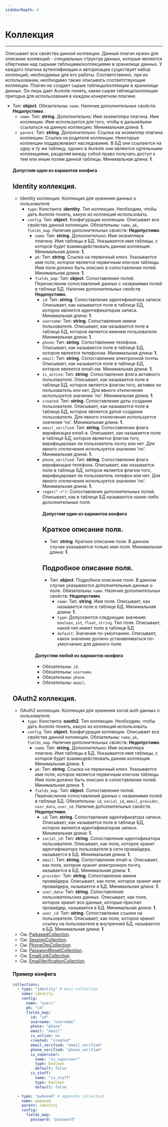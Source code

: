 ```yaml
---
sidebarDepth: 0
---
```

# Коллекция
***
Описывает все свойства данной коллекции. Данный плагин нужен для описание коллекций - специальных структур данных, которые являются обертками над сырыми таблицами/коллекциями в хранилище данных. У каждого плагина аутентификации и авторизации существует набор коллекций, необходимых для его работы. Соответственно, при их использовании, необходимо также описывать соответствующие коллекции. Плагин не создает сырые таблицы/коллекции в хранилище данных. Он лишь дает Aureole понять, какая сырая таблица/коллекция пригодна для использования в каждом конкретном плагине.
- Тип: **object**. Обязательны: `name`. Наличие дополнительных свойств: **Недопустимо**.
  - `name`: Тип: **string**. Дополнительно: Имя экземпляра плагина. Имя коллекции. Имя используется для того, чтобы в дальнейшем ссылаться на данную коллекцию. Минимальная длина: **1**.
  - `parent`: Тип: **string**. Дополнительно: Ссылка на экземпляр плагина коллекции. Ссылка на родителя коллекции. Некоторые коллекции поддерживают наследование. В БД они ссылаются на одну и ту же таблицу, однако в Aureole они являются одтельными коллекциями, разделяя между собой право получать доступ к тем или иным полям данной таблицы. Минимальная длина: **1**.
  #### Допустим один из вариантов конфига
  ## Identity коллекция.
  - Identity коллекция. Коллекция для хранения данных о пользователе
    - `type`: Константа: **identity**. Тип коллекции. Необходим, чтобы дать Aureole понять, какую из коллекций использовать.
    - `config`: Тип: **object**. Конфигурация коллекции. Описывает все свойства данной коллекции. Обязательны: `name`, `pk`, `fields_map`. Наличие дополнительных свойств: **Недопустимо**.
      - `name`: Тип: **string**. Дополнительно: Имя экземпляра плагина. Имя таблицы в БД. Указывается имя таблицы, с которой будет взаимодействовать данная коллекция. Минимальная длина: **1**.
      - `pk`: Тип: **string**. Ссылка на первичный ключ. Указывается имя поля, которое является первичным ключом таблицы. Имя поля должно быть описано в сопоставлении полей. Минимальная длина: **1**.
      - `fields_map`: Тип: **object**. Сопоставление полей. Перечисление сопоставлений данных с названиями полей в таблице БД. Наличие дополнительных свойств: **Недопустимо**.
        - `id`: Тип: **string**. Сопоставление идентификатора записи. Описывает, как называется поле в таблице БД, которое является идентификатором записи. Минимальная длина: **1**.
        - `username`: Тип: **string**. Сопоставление имени пользователя. Описывает, как называется поле в таблице БД, которое является именем пользователя. Минимальная длина: **1**.
        - `phone`: Тип: **string**. Сопоставление телефона. Описывает, как называется поле в таблице БД, которое является телефоном. Минимальная длина: **1**.
        - `email`: Тип: **string**. Сопоставление электронной почты. Описывает, как называется поле в таблице БД, которое является email-ом. Минимальная длина: **1**.
        - `is_active`: Тип: **string**. Сопоставление флага активного пользователя. Описывает, как называется поле в таблице БД, которое является флагом того, активен ли пользователь или нет. Для явного отключения используется значение 'no'. Минимальная длина: **1**.
        - `created`: Тип: **string**. Сопоставление даты создания пользователя. Описывает, как называется поле в таблице БД, которое является датой создания пользователя. Для явного отключения используется значение 'no'. Минимальная длина: **1**.
        - `email_verified`: Тип: **string**. Сопоставление флага верификации email-а. Описывает, как называется поле в таблице БД, которое является флагом того, верифицировал ли пользователь почту или нет. Для явного отключения используется значение 'no'. Минимальная длина: **1**.
        - `phone_verified`: Тип: **string**. Сопоставление флага верификации телефона. Описывает, как называется поле в таблице БД, которое является флагом того, верифицировал ли пользователь телефон или нет. Для явного отключения используется значение 'no'. Минимальная длина: **1**.
        - `regex(".+")`: Сопоставление дополнительных полей. Описывает, как в таблице БД называются какие-либо дополнительные поля.
          #### Допустим один из вариантов конфига
          ## Краткое описание поля.
          - Тип: **string**. Краткое описание поля. В данном случае указывается только имя поля. Минимальная длина: **1**.
          ## Подробное описание поля.
          - Тип: **object**. Подробное описание поля. В данном случае указываются дополнительные данные о поле. Обязательны: `name`. Наличие дополнительных свойств: **Недопустимо**.
            - `name`: Тип: **string**. Имя поля. Описывает, как называется поле в таблице БД. Минимальная длина: **1**.
            - `type`: Допускаются следующие значения: `boolean`, `int`, `float`, `string`. Тип поля. Описывает, какой тип имеет поле в таблице БД
            - `default`: Значение по-умолчанию. Описывает, какое значение должно устанавливаться по-умолчанию для данного поля.
        #### Допустим любой из вариантов конфига
        - Обязательны: `id`.
        - Обязательны: `username`.
        - Обязательны: `phone`.
        - Обязательны: `email`.
  ## OAuth2 коллекция.
  - OAuth2 коллекция. Коллекция для хранения social auth данных о пользователе.
    - `type`: Константа: **oauth2**. Тип коллекции. Необходим, чтобы дать Aureole понять, какую из коллекций использовать.
    - `config`: Тип: **object**. Конфигурация коллекции. Описывает все свойства данной коллекции. Обязательны: `name`, `pk`, `fields_map`. Наличие дополнительных свойств: **Недопустимо**.
      - `name`: Тип: **string**. Дополнительно: Имя экземпляра плагина. Имя таблицы в БД. Указывается имя таблицы, с которой будет взаимодействовать данная коллекция. Минимальная длина: **1**.
      - `pk`: Тип: **string**. Ссылка на первичный ключ. Указывается имя поля, которое является первичным ключом таблицы. Имя поля должно быть описано в сопоставлении полей. Минимальная длина: **1**.
      - `fields_map`: Тип: **object**. Сопоставление полей. Перечисление сопоставлений данных с названиями полей в таблице БД. Обязательны: `id`, `social_id`, `email`, `provider`, `user_data`, `user_id`. Наличие дополнительных свойств: **Недопустимо**.
        - `id`: Тип: **string**. Сопоставление идентификатора записи. Описывает, как называется поле в таблице БД, которое является идентификатором записи. Минимальная длина: **1**.
        - `social_id`: Тип: **string**. Сопоставление идентификатора пользователя. Описывает, как поле, которое хранит идентификатора пользователя в сети провайдера, называется в БД. Минимальная длина: **1**.
        - `email`: Тип: **string**. Сопоставление email-а. Описывает, как поле, которое хранит электронную почту, называется в БД. Минимальная длина: **1**.
        - `provider`: Тип: **string**. Сопоставление имени провайдера. Описывает, как поле, которое хранит имя провайдера, называется в БД. Минимальная длина: **1**.
        - `user_data`: Тип: **string**. Сопоставление пользовательских данных. Описывает, как поле, которое хранит все данные, которые прислал провайдер, называется в БД. Минимальная длина: **1**.
        - `user_id`: Тип: **string**. Сопоставление ссылки на пользователя. Описывает, как поле, которое хранит ссылку на пользователя в внутренней БД, называется в БД. Минимальная длина: **1**.
  - См. [PwbasedCollection](./authn.md#pwbasedcollection).
  - См. [SessionCollection](./authz.md#sessioncollection).
  - См. [PhoneOtpCollection](./authn.md#phoneotpcollection).
  - См. [PasswordResetCollection](./authn.md#passwordresetcollection).
  - См. [EmailLinkCollection](./authn.md#emaillinkcollection).
  - См. [EmailVerificationCollection](./authn.md#emailverificationcollection).
  ### Пример конфига
  ```yaml
  collections:
    - type: "identity" # main collection
      name: identity
      config:
        name: "users"
        pk: "id"
        fields_map:
          id: "id"
          username: "username"
          phone: "phone"
          email: "email"
          is_active: no
          created: "created"
          email_verified: "email_verified"
          phone_verified: "phone_verified"
          is_superuser:
            name: "is_superuser"
            type: boolean
            default: false
          is_staff:
            name: "is_staff"
            type: boolean
            default: false
  
    - type: "pwbased" # appendix collection
      name: pwbased
      parent: identity
      config:
        fields_map:
          password: "password"
  ```

